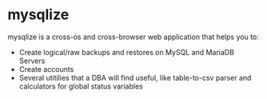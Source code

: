 # mysqlize

mysqlize is a cross-os and cross-browser web application that helps you to:
* Create logical/raw backups and restores on MySQL and MariaDB Servers
* Create accounts 
* Several utitilies that a DBA will find useful, like table-to-csv parser and calculators for global status variables
